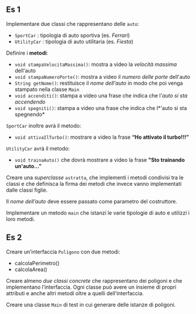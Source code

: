 ## Es 1
Implementare due classi che rappresentano delle `auto`:
- `SportCar` : tipologia di auto sportiva (es. *Ferrari*)
- `UtilityCar` : tipologia di auto utilitaria (es. *Fiesta*)

Definire i **metodi**:
- `void stampaVelocitaMassima()`: mostra a video la *velocità massima* dell'auto
- `void stampaNumeroPorte()`: mostra a video il *numero delle porte* dell'auto
- `String getNome()`: restituisce il *nome dell'auto* in modo che poi venga stampato nella classe `Main`
- `void accenditi()`: stampa a video una frase che indica che l'*auto si sta accendendo*
- `void spegniti()`: stampa a video una frase che indica che l*'auto si sta spegnendo*

`SportCar` inoltre avrà il metodo: 
- `void attivaIlTurbo()`: mostrare a video la frase **“Ho attivato il turbo!!!”**

`UtilityCar` avrà il metodo: 
- `void trainaAuto()` che dovrà mostrare a video la frase **"Sto trainando un'auto...”**

Creare una *superclasse* `astratta`, che implementi i metodi condivisi tra le classi e che definisca la firma dei metodi che invece vanno implementati dalle classi figlie.

Il *nome dell’auto* deve essere passato come parametro del costruttore.

Implementare un metodo `main` che istanzi le varie tipologie di auto e utilizzi i loro metodi.

## Es 2
Creare un’interfaccia `Poligono` con due metodi: 
- calcolaPerimetro()
- calcolaArea()

Creare almeno *due classi concrete* che rappresentano dei poligoni e che implementano l’interfaccia. 
Ogni classe può avere un insieme di propri attributi e anche altri metodi oltre a quelli dell’interfaccia.

Creare una classe `Main` di test in cui generare delle istanze di poligoni.